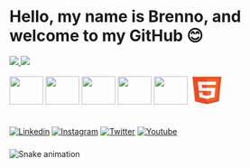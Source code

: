 # Hello, my name is Brenno, and welcome to my GitHub 😊

<div align="">
  <a href="https://github.com/marcosandreds">
    <img height="145em" src="https://github-readme-stats.vercel.app/api?username=marcosandreds&count_private=true&include_all_commits=true&show_icons=true&theme=dracula&hide_border=false&show_owner=true"/>
    <img height="145em" src="https://github-readme-stats.vercel.app/api/top-langs/?username=marcosandreds&theme=dracula&hide_border=false&&layout=compact"/>
  </a>
</div>

<div style="display: inline_block"><br>
  
  <img align="center" height="50" width="60" src="https://cdn.jsdelivr.net/gh/devicons/devicon/icons/python/python-original.svg" />
          
  <img align="center" height="50" width="60" src="https://cdn.jsdelivr.net/gh/devicons/devicon/icons/mysql/mysql-original-wordmark.svg" />
    
  <img align="center" height="50" width="60" src="https://cdn.jsdelivr.net/gh/devicons/devicon/icons/git/git-original.svg" />
  
  <img align="center" height="50" width="60" src="https://cdn.jsdelivr.net/gh/devicons/devicon/icons/mongodb/mongodb-original.svg" />

  <img align="center" height="50" width="60" src="https://cdn.jsdelivr.net/gh/devicons/devicon/icons/r/r-original.svg" />        
          
  <img align="center" height="50" width="60" src="https://raw.githubusercontent.com/devicons/devicon/master/icons/html5/html5-original.svg">

</div>

#

[![Linkedin](https://img.shields.io/badge/LinkedIn-0077B5?style=for-the-badge&logo=linkedin&logoColor=white)](LINK/)
[![Instagram](https://img.shields.io/badge/Instagram-E4405F?style=for-the-badge&logo=instagram&logoColor=white)](LINK/)
[![Twitter](https://img.shields.io/badge/Twitter-1DA1F2?style=for-the-badge&logo=twitter&logoColor=white)](LINK)
[![Youtube](https://img.shields.io/badge/YouTube-FF0000?style=for-the-badge&logo=youtube&logoColor=white)](LINK)


###

 ![Snake animation](https://github.com/marcosandreds/marcosandreds/blob/output/github-contribution-grid-snake.svg)
